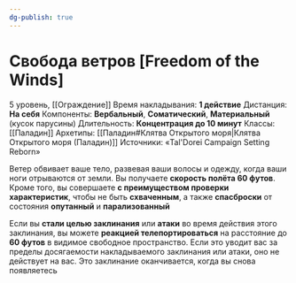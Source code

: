 ```yaml
---
dg-publish: true
---
```

# Свобода ветров [Freedom of the Winds]
5 уровень, [[Ограждение]]
Время накладывания: **1 действие**
Дистанция: **На себя**
Компоненты: **Вербальный**, **Соматический**, **Материальный** (кусок парусины)
Длительность: **Концентрация до 10 минут**
Классы: [[Паладин]]
Архетипы: [[Паладин#Клятва Открытого моря|Клятва Открытого моря (Паладин)]]
Источники: «Tal'Dorei Campaign Setting Reborn»

Ветер обвивает ваше тело, развевая ваши волосы и одежду, когда ваши ноги отрываются от земли. Вы получаете **скорость полёта 60 футов**. Кроме того, вы совершаете **с преимуществом проверки характеристик**, чтобы не быть **схваченным**, а также **спасброски** от состояния **опутанный** и **парализованный**

Если вы **стали целью заклинания** или **атаки** во время действия этого заклинания, вы можете **реакцией телепортироваться** на расстояние до **60 футов** в видимое свободное пространство. Если это уводит вас за пределы досягаемости накладываемого заклинания или атаки, оно не действует на вас. Это заклинание оканчивается, когда вы снова появляетесь